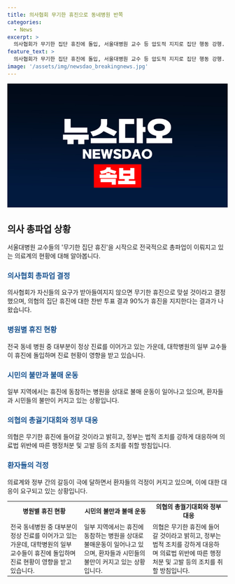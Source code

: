 ```yaml
---
title: 의사협회 무기한 휴진으로 동네병원 반쪽
categories:
  - News
excerpt: >
  의사협회가 무기한 집단 휴진에 돌입, 서울대병원 교수 등 압도적 지지로 집단 행동 강행. 의협 총궐기에서 휴진 연장 방침 공식 선언. 동네 병원 참여는 낮아, 환자들과 주민들의 불만 커짐. 정부, 의협에 법적 조치 언급하며 강경 대응 예고. 의료계와 정부의 갈등 속 환자들의 우려 증폭.
feature_text: >
  의사협회가 무기한 집단 휴진에 돌입, 서울대병원 교수 등 압도적 지지로 집단 행동 강행. 의협 총궐기에서 휴진 연장 방침 공식 선언. 동네 병원 참여는 낮아, 환자들과 주민들의 불만 커짐. 정부, 의협에 법적 조치 언급하며 강경 대응 예고. 의료계와 정부의 갈등 속 환자들의 우려 증폭.
image: '/assets/img/newsdao_breakingnews.jpg'
---
```


<p><img src="/assets/img/newsdao_breakingnews.jpg" alt="implanttips 속보" /></p>

<h2 data-ke-size="size26">의사 총파업 상황</h2>

<p data-ke-size="size16">서울대병원 교수들의 '무기한 집단 휴진'을 시작으로 전국적으로 총파업이 이뤄지고 있는 의료계의 현황에 대해 알아봅니다.</p>

<h3><b><span style="color: #1a5490;">의사협회 총파업 결정</span></b></h3>

<p data-ke-size="size16">의사협회가 자신들의 요구가 받아들여지지 않으면 무기한 휴진으로 맞설 것이라고 결정했으며, 의협의 집단 휴진에 대한 찬반 투표 결과 90%가 휴진을 지지한다는 결과가 나왔습니다.</p>

<h3><b><span style="color: #1a5490;">병원별 휴진 현황</span></b></h3>

<p data-ke-size="size16">전국 동네 병원 중 대부분이 정상 진료를 이어가고 있는 가운데, 대학병원의 일부 교수들이 휴진에 돌입하며 진료 현황이 영향을 받고 있습니다.</p>

<h3><b><span style="color: #1a5490;">시민의 불만과 불매 운동</span></b></h3>

<p data-ke-size="size16">일부 지역에서는 휴진에 동참하는 병원을 상대로 불매 운동이 일어나고 있으며, 환자들과 시민들의 불만이 커지고 있는 상황입니다.</p>

<h3><b><span style="color: #1a5490;">의협의 총궐기대회와 정부 대응</span></b></h3>

<p data-ke-size="size16">의협은 무기한 휴진에 들어갈 것이라고 밝히고, 정부는 법적 조치를 강하게 대응하며 의료법 위반에 따른 행정처분 및 고발 등의 조치를 취할 방침입니다.</p>

<h3><b><span style="color: #1a5490;">환자들의 걱정</span></b></h3>

<p data-ke-size="size16">의료계와 정부 간의 갈등이 극에 달하면서 환자들의 걱정이 커지고 있으며, 이에 대한 대응이 요구되고 있는 상황입니다.</p>

<table>
  <tr>
    <td style="text-align: center; height: 17px;"><b>병원별 휴진 현황</b></td>
    <td style="text-align: center; height: 17px;"><b>시민의 불만과 불매 운동</b></td>
    <td style="text-align: center; height: 17px;"><b>의협의 총궐기대회와 정부 대응</b></td>
  </tr>
  <tr>
    <td>전국 동네병원 중 대부분이 정상 진료를 이어가고 있는 가운데, 대학병원의 일부 교수들이 휴진에 돌입하며 진료 현황이 영향을 받고 있습니다.</td>
    <td>일부 지역에서는 휴진에 동참하는 병원을 상대로 불매운동이 일어나고 있으며, 환자들과 시민들의 불만이 커지고 있는 상황입니다.</td>
    <td>의협은 무기한 휴진에 들어갈 것이라고 밝히고, 정부는 법적 조치를 강하게 대응하며 의료법 위반에 따른 행정처분 및 고발 등의 조치를 취할 방침입니다.</td>
  </tr>
</table>

